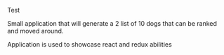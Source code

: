 

Test

Small application that will generate a 2 list of 10 dogs that can be ranked and moved around.



Application is used to showcase react and redux abilities
